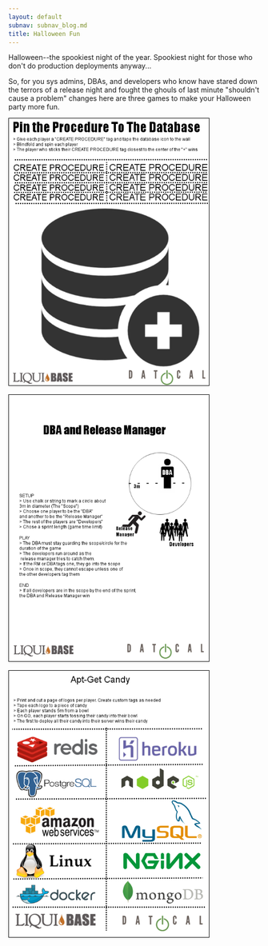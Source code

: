 ```yaml
---
layout: default
subnav: subnav_blog.md
title: Halloween Fun
---
```


Halloween--the spookiest night of the year. Spookiest night for those who don't do production deployments anyway...

So, for you sys admins, DBAs, and developers who know have stared down the terrors of a release night and fought the ghouls of last minute "shouldn't cause a problem" changes here are three games to make your Halloween party more fun.

<a href="/blog/images/pin-procedure.png" ><img src="/blog/images/pin-procedure.png" width="400" style="border: 1px solid black"></a>

<a href="/blog/images/dba-and-rm.png" ><img src="/blog/images/dba-and-rm.png" width="400" style="border: 1px solid black"></a>

<a href="/blog/images/apt-get-candy.png"><img src="/blog/images/apt-get-candy.png" width="400" style="border: 1px solid black"></a>